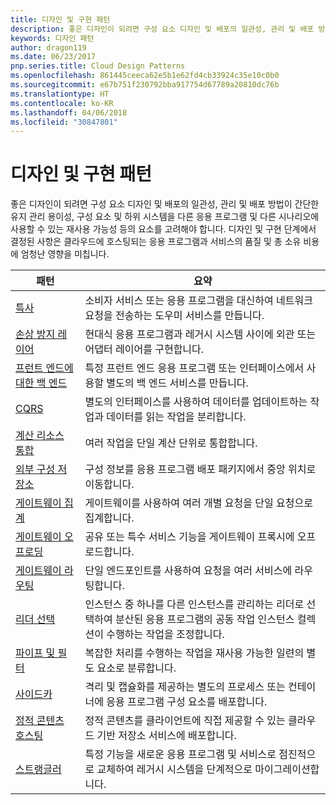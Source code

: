 ```yaml
---
title: 디자인 및 구현 패턴
description: 좋은 디자인이 되려면 구성 요소 디자인 및 배포의 일관성, 관리 및 배포 방법이 간단한 유지 관리 용이성, 구성 요소 및 하위 시스템을 다른 응용 프로그램 및 다른 시나리오에 사용할 수 있는 재사용 가능성 등의 요소를 고려해야 합니다. 디자인 및 구현 단계에서 결정된 사항은 클라우드에 호스팅되는 응용 프로그램과 서비스의 품질 및 총 소유 비용에 엄청난 영향을 미칩니다.
keywords: 디자인 패턴
author: dragon119
ms.date: 06/23/2017
pnp.series.title: Cloud Design Patterns
ms.openlocfilehash: 861445ceeca62e5b1e62fd4cb33924c35e10c0b0
ms.sourcegitcommit: e67b751f230792bba917754d67789a20810dc76b
ms.translationtype: HT
ms.contentlocale: ko-KR
ms.lasthandoff: 04/06/2018
ms.locfileid: "30847801"
---
```

# <a name="design-and-implementation-patterns"></a>디자인 및 구현 패턴

좋은 디자인이 되려면 구성 요소 디자인 및 배포의 일관성, 관리 및 배포 방법이 간단한 유지 관리 용이성, 구성 요소 및 하위 시스템을 다른 응용 프로그램 및 다른 시나리오에 사용할 수 있는 재사용 가능성 등의 요소를 고려해야 합니다. 디자인 및 구현 단계에서 결정된 사항은 클라우드에 호스팅되는 응용 프로그램과 서비스의 품질 및 총 소유 비용에 엄청난 영향을 미칩니다.


|                                패턴                                 |                                                                                                      요약                                                                                                       |
|------------------------------------------------------------------------|--------------------------------------------------------------------------------------------------------------------------------------------------------------------------------------------------------------------|
|                     [특사](../ambassador.md)                     |                                                         소비자 서비스 또는 응용 프로그램을 대신하여 네트워크 요청을 전송하는 도우미 서비스를 만듭니다.                                                          |
|          [손상 방지 레이어](../anti-corruption-layer.md)          |                                                               현대식 응용 프로그램과 레거시 시스템 사이에 외관 또는 어댑터 레이어를 구현합니다.                                                                |
|         [프런트 엔드에 대한 백 엔드](../backends-for-frontends.md)         |                                                          특정 프런트 엔드 응용 프로그램 또는 인터페이스에서 사용할 별도의 백 엔드 서비스를 만듭니다.                                                          |
|                           [CQRS](../cqrs.md)                           |                                                         별도의 인터페이스를 사용하여 데이터를 업데이트하는 작업과 데이터를 읽는 작업을 분리합니다.                                                         |
| [계산 리소스 통합](../compute-resource-consolidation.md) |                                                                     여러 작업을 단일 계산 단위로 통합합니다.                                                                      |
|   [외부 구성 저장소](../external-configuration-store.md)   |                                                        구성 정보를 응용 프로그램 배포 패키지에서 중앙 위치로 이동합니다.                                                         |
|            [게이트웨이 집계](../gateway-aggregation.md)            |                                                                   게이트웨이를 사용하여 여러 개별 요청을 단일 요청으로 집계합니다.                                                                   |
|             [게이트웨이 오프로딩](../gateway-offloading.md)             |                                                                      공유 또는 특수 서비스 기능을 게이트웨이 프록시에 오프로드합니다.                                                                       |
|                [게이트웨이 라우팅](../gateway-routing.md)                |                                                                            단일 엔드포인트를 사용하여 요청을 여러 서비스에 라우팅합니다.                                                                            |
|                [리더 선택](../leader-election.md)                | 인스턴스 중 하나를 다른 인스턴스를 관리하는 리더로 선택하여 분산된 응용 프로그램의 공동 작업 인스턴스 컬렉션이 수행하는 작업을 조정합니다. |
|              [파이프 및 필터](../pipes-and-filters.md)              |                                                     복잡한 처리를 수행하는 작업을 재사용 가능한 일련의 별도 요소로 분류합니다.                                                      |
|                        [사이드카](../sidecar.md)                        |                                                  격리 및 캡슐화를 제공하는 별도의 프로세스 또는 컨테이너에 응용 프로그램 구성 요소를 배포합니다.                                                  |
|         [정적 콘텐츠 호스팅](../static-content-hosting.md)         |                                                        정적 콘텐츠를 클라이언트에 직접 제공할 수 있는 클라우드 기반 저장소 서비스에 배포합니다.                                                        |
|                      [스트랭글러](../strangler.md)                      |                                         특정 기능을 새로운 응용 프로그램 및 서비스로 점진적으로 교체하여 레거시 시스템을 단계적으로 마이그레이션합니다.                                          |

